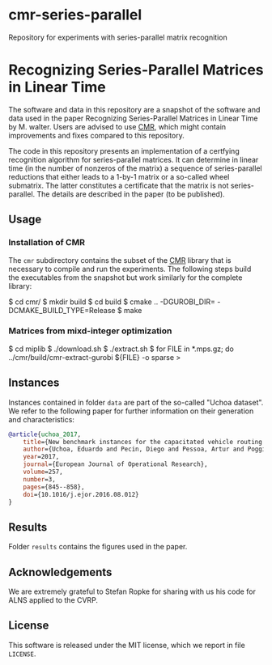 # cmr-series-parallel
Repository for experiments with series-parallel matrix recognition

# Recognizing Series-Parallel Matrices in Linear Time

The software and data in this repository are a snapshot of the software and data used in the paper Recognizing Series-Parallel Matrices in Linear Time by M. walter.
Users are advised to use [CMR](https://github.com/discopt/cmr), which might contain improvements and fixes compared to this repository.

The code in this repository presents an implementation of a certfying recognition algorithm for series-parallel matrices.
It can determine in linear time (in the number of nonzeros of the matrix) a sequence of series-parallel reductions that either leads to a 1-by-1 matrix or a so-called wheel submatrix.
The latter constitutes a certificate that the matrix is not series-parallel.
The details are described in the paper (to be published).

## Usage

### Installation of CMR

The `cmr` subdirectory contains the subset of the [CMR](https://discopt.github.io/cmr/) library that is necessary to compile and run the experiments.
The following steps build the executables from the snapshot but work similarly for the complete library:

$ cd cmr/
$ mkdir build
$ cd build
$ cmake .. -DGUROBI_DIR=<GUROBI-INSTALLATION-DIR> -DCMAKE_BUILD_TYPE=Release
$ make

### Matrices from mixd-integer optimization

$ cd miplib
$ ./download.sh
$ ./extract.sh
$ for FILE in *.mps.gz; do ../cmr/build/cmr-extract-gurobi ${FILE} -o sparse > 


## Instances

Instances contained in folder `data` are part of the so-called "Uchoa dataset".
We refer to the following paper for further information on their generation and characteristics:

```bib
@article{uchoa_2017,
    title={New benchmark instances for the capacitated vehicle routing problem},
    author={Uchoa, Eduardo and Pecin, Diego and Pessoa, Artur and Poggi, Marcus and Vidal, Thibaut and Subramanian, Anand},
    year=2017,
    journal={European Journal of Operational Research},
    volume=257,
    number=3,
    pages={845--858},
    doi={10.1016/j.ejor.2016.08.012}
}
```

## Results

Folder `results` contains the figures used in the paper.

## Acknowledgements

We are extremely grateful to Stefan Ropke for sharing with us his code for ALNS applied to the CVRP.

## License

This software is released under the MIT license, which we report in file `LICENSE`.

